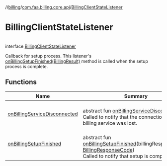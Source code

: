 //[billing](../../../index.md)/[com.faa.billing.core.api](../index.md)/[BillingClientStateListener](index.md)

# BillingClientStateListener

\
interface [BillingClientStateListener](index.md)

Callback for setup process. This listener's [onBillingSetupFinished(BillingResult)](on-billing-setup-finished.md) method is called when the setup process is complete.

## Functions

| Name | Summary |
|---|---|
| [onBillingServiceDisconnected](on-billing-service-disconnected.md) | <br>abstract fun [onBillingServiceDisconnected](on-billing-service-disconnected.md)()<br>Called to notify that the connection to the billing service was lost. |
| [onBillingSetupFinished](on-billing-setup-finished.md) | <br>abstract fun [onBillingSetupFinished](on-billing-setup-finished.md)(billingResponseCode: [BillingResponseCode](../-billing-response-code/index.md))<br>Called to notify that setup is complete. |

